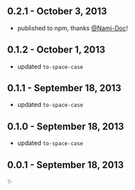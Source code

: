 0.2.1 - October 3, 2013
-----------------------
* published to npm, thanks [@Nami-Doc](https://github.com/Nami-Doc)!

0.1.2 - October 1, 2013
-----------------------
* updated `to-space-case`

0.1.1 - September 18, 2013
--------------------------
* updated `to-space-case`

0.1.0 - September 18, 2013
--------------------------
* updated `to-space-case`

0.0.1 - September 18, 2013
--------------------------
:sparkles: